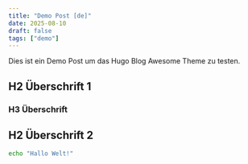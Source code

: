 ```yaml
---
title: "Demo Post [de]"
date: 2025-08-10
draft: false
tags: ["demo"]
---
```


Dies ist ein Demo Post um das Hugo Blog Awesome Theme zu testen.

## H2 Überschrift 1

### H3 Überschrift

## H2 Überschrift 2

```sh
echo "Hallo Welt!"
```
